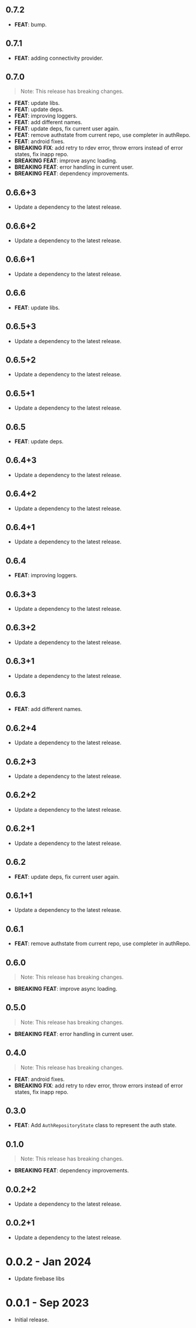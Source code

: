 ## 0.7.2

 - **FEAT**: bump.

## 0.7.1

 - **FEAT**: adding connectivity provider.

## 0.7.0

> Note: This release has breaking changes.

 - **FEAT**: update libs.
 - **FEAT**: update deps.
 - **FEAT**: improving loggers.
 - **FEAT**: add different names.
 - **FEAT**: update deps, fix current user again.
 - **FEAT**: remove authstate from current repo, use completer in authRepo.
 - **FEAT**: android fixes.
 - **BREAKING** **FIX**: add retry to rdev error, throw errors instead of error states, fix inapp repo.
 - **BREAKING** **FEAT**: improve async loading.
 - **BREAKING** **FEAT**: error handling in current user.
 - **BREAKING** **FEAT**: dependency improvements.

## 0.6.6+3

 - Update a dependency to the latest release.

## 0.6.6+2

 - Update a dependency to the latest release.

## 0.6.6+1

 - Update a dependency to the latest release.

## 0.6.6

 - **FEAT**: update libs.

## 0.6.5+3

 - Update a dependency to the latest release.

## 0.6.5+2

 - Update a dependency to the latest release.

## 0.6.5+1

 - Update a dependency to the latest release.

## 0.6.5

 - **FEAT**: update deps.

## 0.6.4+3

 - Update a dependency to the latest release.

## 0.6.4+2

 - Update a dependency to the latest release.

## 0.6.4+1

 - Update a dependency to the latest release.

## 0.6.4

 - **FEAT**: improving loggers.

## 0.6.3+3

 - Update a dependency to the latest release.

## 0.6.3+2

 - Update a dependency to the latest release.

## 0.6.3+1

 - Update a dependency to the latest release.

## 0.6.3

 - **FEAT**: add different names.

## 0.6.2+4

 - Update a dependency to the latest release.

## 0.6.2+3

 - Update a dependency to the latest release.

## 0.6.2+2

 - Update a dependency to the latest release.

## 0.6.2+1

 - Update a dependency to the latest release.

## 0.6.2

 - **FEAT**: update deps, fix current user again.

## 0.6.1+1

 - Update a dependency to the latest release.

## 0.6.1

 - **FEAT**: remove authstate from current repo, use completer in authRepo.

## 0.6.0

> Note: This release has breaking changes.

 - **BREAKING** **FEAT**: improve async loading.

## 0.5.0

> Note: This release has breaking changes.

 - **BREAKING** **FEAT**: error handling in current user.

## 0.4.0

> Note: This release has breaking changes.

 - **FEAT**: android fixes.
 - **BREAKING** **FIX**: add retry to rdev error, throw errors instead of error states, fix inapp repo.

## 0.3.0

- **FEAT**: Add `AuthRepositoryState` class to represent the auth state.

## 0.1.0

> Note: This release has breaking changes.

- **BREAKING** **FEAT**: dependency improvements.

## 0.0.2+2

- Update a dependency to the latest release.

## 0.0.2+1

- Update a dependency to the latest release.

# 0.0.2 - Jan 2024

- Update firebase libs

# 0.0.1 - Sep 2023

- Initial release.
